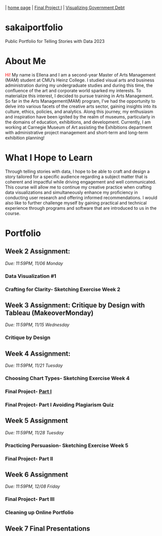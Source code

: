 | [home page](https://ellenasakai.github.io/sakaiportfolio/) |  [Final Project I](final-project-part-one) | [Visualizing Government Debt](governmentdebt)

# sakaiportfolio
Public Portfolio for Telling Stories with Data 2023

# About Me
<font color="#FF0000">Hi!</font> My name is Ellena and I am a second-year Master of Arts Management (MAM) student at CMU’s Heinz College. I studied visual arts and business administration during my undergraduate studies and during this time, the confluence of the art and corporate world sparked my interests. To materialize this interest, I decided to pursue training in Arts Management. So far in the Arts Management(MAM) program, I've had the opportunity to delve into various facets of the creative arts sector, gaining insights into its culture, ethics, policies, and analytics. Along this journey, my enthusiasm and inspiration have been ignited by the realm of museums, particularly in the domains of education, exhibitions, and development. Currently, I am working at Carnegie Museum of Art assisting the Exhibitions department with administrative project management and short-term and long-term exhibition planning!

# What I Hope to Learn
Through telling stories with data, I hope to be able to craft and design a story tailored for a specific audience regarding a subject matter that is coherent and impactful while driving engagement and well communicated. This course will allow me to continue my creative practice when crafting data visualizations and simultaneously enhance my proficiency in conducting user research and offering informed recommendations.  I would also like to further challenge myself by gaining practical and technical experience through programs and software that are introduced to us in the course. 

# Portfolio

## Week 2 Assignment: 
*Due: 11:59PM, 11/06 Monday*

### Data Visualization #1 
### Crafting for Clarity- Sketching Exercise Week 2

## Week 3 Assignment: Critique by Design with Tableau (MakeoverMonday)
*Due: 11:59PM, 11/15 Wednesday*

### Critique by Design

## Week 4 Assignment: 
*Due: 11:59PM, 11/21 Tuesday*

### Choosing Chart Types- Sketching Exercise Week 4
### Final Project- [Part I](final-project-part-one)
### Final Project- Part I Avoiding Plagiarism Quiz 


## Week 5 Assignment
*Due: 11:59PM, 11/28 Tuesday*

### Practicing Persuasion- Sketching Exercise Week 5
### Final Project- Part II

## Week 6 Assignment
*Due: 11:59PM, 12/08 Friday*

### Final Project- Part III
### Cleaning up Online Portfolio


## Week 7 Final Presentations




